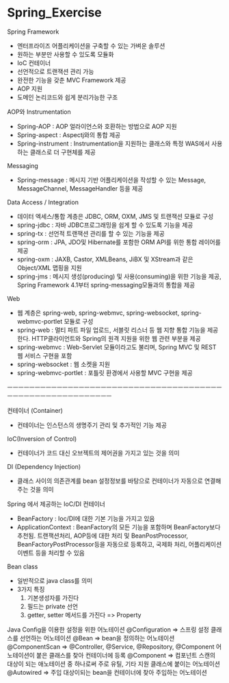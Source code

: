 # Spring_Exercise

Spring Framework
- 엔터프라이즈 어플리케이션을 구축할 수 있는 가벼운 솔루션
- 원하는 부분만 사용할 수 있도록 모듈화
- IoC 컨테이너
- 선언적으로 트랜잭션 관리 가능
- 완전한 기능을 갖춘 MVC Framework 제공
- AOP 지원
- 도메인 논리코드와 쉽게 분리가능한 구조

AOP와 Instrumentation
- Spring-AOP : AOP 얼라이언스와 호환하는 방법으로 AOP 지원
- Spring-aspect : Aspectj와의 통합 제공
- Spring-instrument : Instrumentation을 지원하는 클래스와 특정 WAS에서 사용하는 클래스로 더 구현체를 제공

Messaging
- Spring-message : 메시지 기반 어플리케이션을 작성할 수 있는 Message, MessageChannel, MessageHandler 등을 제공

Data Access / Integration 
- 데이터 엑세스/통합 계층은 JDBC, ORM, OXM, JMS 및 트랜잭션 모듈로 구성
- spring-jdbc : 자바 JDBC프로그래밍을 쉽게 할 수 있도록 기능을 제공
- spring-tx : 선언적 트랜잭션 관리를 할 수 있는 기능을 제공
- spring-orm : JPA, JDO및 Hibernate를 포함한 ORM API를 위한 통합 레이어를 제공
- spring-oxm : JAXB, Castor, XMLBeans, JiBX 및 XStream과 같은 Object/XML 맵핑을 지원
- spring-jms : 메시지 생성(producing) 및 사용(consuming)을 위한 기능을 제공, Spring Framework 4.1부터 spring-messaging모듈과의 통합을 제공

Web
- 웹 계층은 spring-web, spring-webmvc, spring-websocket, spring-webmvc-portlet 모듈로 구성
- spring-web : 멀티 파트 파일 업로드, 서블릿 리스너 등 웹 지향 통합 기능을 제공한다. HTTP클라이언트와 Spring의 원격 지원을 위한 웹 관련 부분을 제공
- spring-webmvc : Web-Servlet 모듈이라고도 불리며, Spring MVC 및 REST 웹 서비스 구현을 포함
- spring-websocket : 웹 소켓을 지원
- spring-webmvc-portlet : 포틀릿 환경에서 사용할 MVC 구현을 제공

ㅡㅡㅡㅡㅡㅡㅡㅡㅡㅡㅡㅡㅡㅡㅡㅡㅡㅡㅡㅡㅡㅡㅡㅡㅡㅡㅡㅡㅡㅡㅡㅡㅡㅡㅡㅡㅡㅡㅡㅡㅡㅡㅡㅡㅡㅡㅡㅡㅡㅡㅡㅡㅡㅡㅡㅡㅡㅡ

컨테이너 (Container)
- 컨테이너는 인스턴스의 생명주기 관리 및 추가적인 기능 제공

IoC(Inversion of Control)
- 컨테이너가 코드 대신 오브젝트의 제어권을 가지고 있는 것을 의미

DI (Dependency Injection)
- 클래스 사이의 의존관계를 bean 설정정보를 바탕으로 컨테이너가 자동으로 연결해주는 것을 의미 

Spring 에서 제공하는 IoC/DI 컨테이너 
- BeanFactory : Ioc/DI에 대한 기본 기능을 가지고 있음
- ApplicationContext : BeanFactory의 모든 기능을 포함하며 BeanFactory보다 추천됨. 트랜잭션처리, AOP등에 대한 처리 및 BeanPostProcessor, BeanFactoryPostProcessor등을 자동으로 등록하고, 국제화 처리, 어플리케이션 이벤트 등을 처리할 수 있음

Bean class
- 일반적으로 java class를 의미
- 3가지 특징 
  1. 기본생성자를 가진다
  2. 필드는 private 선언
  3. getter, setter 메서드를 가진다 => Property

Java Config을 이용한 설정을 위한 어노테이션
  @Configuration => 스프링 설정 클래스를 선언하는 어노테이션
  @Bean => bean을 정의하는 어노테이션
  @ComponentScan => @Controller, @Service, @Repository, @Component 어노테이션이 붙은 클래스를 찾아 컨테이너에 등록
  @Component => 컴포넌트 스캔의 대상이 되는 애노테이션 중 하나로써 주로 유틸, 기타 지원 클래스에 붙이는 어노테이션
  @Autowired => 주입 대상이되는 bean을 컨테이너에 찾아 주입하는 어노테이션
  
  

  












